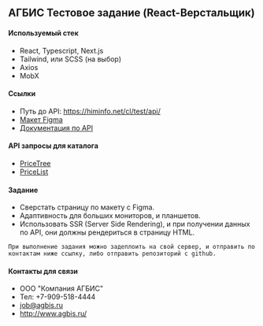 
## АГБИС Тестовое задание (React-Верстальщик)

#### Используемый стек
- React, Typescript, Next.js
- Tailwind, или SCSS (на выбор)
- Axios
- MobX

#### Ссылки
 - Путь до API: https://himinfo.net/cl/test/api/
 - [Макет Figma](https://www.figma.com/file/GpvOygyFlaM1N2yOiwOBFC/%D0%A2%D0%B5%D1%81%D1%82%D0%BE%D0%B2%D0%BE%D0%B5-%D0%B7%D0%B0%D0%B4%D0%B0%D0%BD%D0%B8%D0%B5---%D0%9A%D0%B0%D1%82%D0%B0%D0%BB%D0%BE%D0%B3?node-id=1%3A2317)
 - [Документация по API](https://doc.agb.is/api#api)

#### API запросы для каталога
- [PriceTree](https://doc.agb.is/api#%D0%B3%D1%80%D1%83%D0%BF%D0%BF%D1%8B_%D0%BF%D1%80%D0%B0%D0%B9%D1%81-%D0%BB%D0%B8%D1%81%D1%82%D0%B0_pricetree)
- [PriceList](https://doc.agb.is/api#%D0%BF%D1%80%D0%B0%D0%B9%D1%81-%D0%BB%D0%B8%D1%81%D1%82_pricelist)

#### Задание
- Сверстать страницу по макету с Figma.
- Адаптивность для больших мониторов, и планшетов.
- Использовать SSR (Server Side Rendering), и при получении данных по API, они должны рендериться в страницу HTML.

```При выполнение задания можно задеплоить на свой сервер, и отправить по контактам ниже ссылку, либо отправить репозиторий с github.```

#### Контакты для связи

- ООО "Компания АГБИС"
- Тел: +7-909-518-4444
- job@agbis.ru
- http://www.agbis.ru/ 
